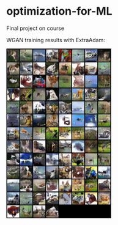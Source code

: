 # optimization-for-ML
Final project on course

WGAN training results with ExtraAdam:

![WGAN training results with ExtraAdam](11730.png)
